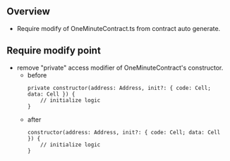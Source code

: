 ## Overview
- Require modify of OneMinuteContract.ts from contract auto generate.

## Require modify point
- remove "private" access modifier of OneMinuteContract's constructor.
  - before
    ```
    private constructor(address: Address, init?: { code: Cell; data: Cell }) {
        // initialize logic
    }
    ```
  - after
    ```
    constructor(address: Address, init?: { code: Cell; data: Cell }) {
        // initialize logic
    }
    ```
